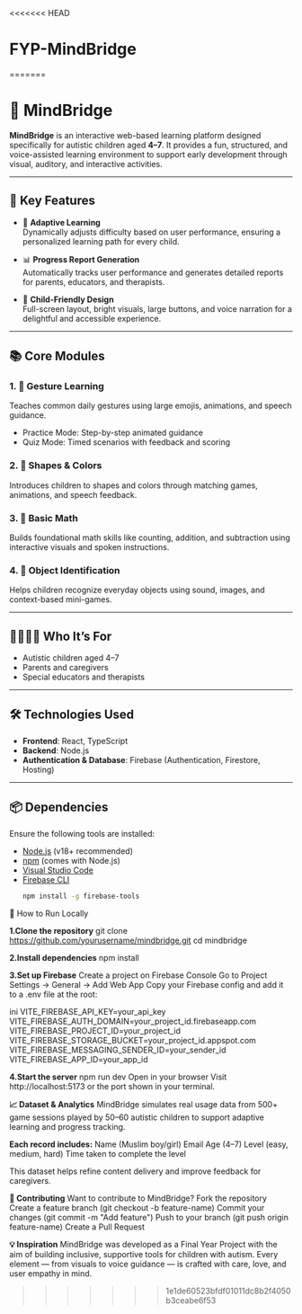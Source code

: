 <<<<<<< HEAD
# FYP-MindBridge
=======
# 🧠 MindBridge

**MindBridge** is an interactive web-based learning platform designed specifically for autistic children aged **4–7**. It provides a fun, structured, and voice-assisted learning environment to support early development through visual, auditory, and interactive activities.

---

## 🌟 Key Features

- 🎯 **Adaptive Learning**  
  Dynamically adjusts difficulty based on user performance, ensuring a personalized learning path for every child.

- 📊 **Progress Report Generation**  
  Automatically tracks user performance and generates detailed reports for parents, educators, and therapists.

- 🎨 **Child-Friendly Design**  
  Full-screen layout, bright visuals, large buttons, and voice narration for a delightful and accessible experience.

---

## 📚 Core Modules

### 1. 👋 Gesture Learning  
Teaches common daily gestures using large emojis, animations, and speech guidance.

- Practice Mode: Step-by-step animated guidance  
- Quiz Mode: Timed scenarios with feedback and scoring

### 2. 🔺 Shapes & Colors  
Introduces children to shapes and colors through matching games, animations, and speech feedback.

### 3. 🔢 Basic Math  
Builds foundational math skills like counting, addition, and subtraction using interactive visuals and spoken instructions.

### 4. 🧠 Object Identification  
Helps children recognize everyday objects using sound, images, and context-based mini-games.

---

## 👨‍👩‍👧‍👦 Who It’s For

- Autistic children aged 4–7  
- Parents and caregivers  
- Special educators and therapists  

---

## 🛠️ Technologies Used

- **Frontend**: React, TypeScript  
- **Backend**: Node.js  
- **Authentication & Database**: Firebase (Authentication, Firestore, Hosting)  

---

## 📦 Dependencies

Ensure the following tools are installed:

- [Node.js](https://nodejs.org/) (v18+ recommended)  
- [npm](https://www.npmjs.com/) (comes with Node.js)  
- [Visual Studio Code](https://code.visualstudio.com/)  
- [Firebase CLI](https://firebase.google.com/docs/cli)  
  ```bash
  npm install -g firebase-tools
🚀 How to Run Locally

**1.Clone the repository**
git clone https://github.com/yourusername/mindbridge.git
cd mindbridge

**2.Install dependencies**
npm install

**3.Set up Firebase**
Create a project on Firebase Console
Go to Project Settings → General → Add Web App
Copy your Firebase config and add it to a .env file at the root:

ini
VITE_FIREBASE_API_KEY=your_api_key
VITE_FIREBASE_AUTH_DOMAIN=your_project_id.firebaseapp.com
VITE_FIREBASE_PROJECT_ID=your_project_id
VITE_FIREBASE_STORAGE_BUCKET=your_project_id.appspot.com
VITE_FIREBASE_MESSAGING_SENDER_ID=your_sender_id
VITE_FIREBASE_APP_ID=your_app_id

**4.Start the server**
npm run dev
Open in your browser
Visit http://localhost:5173 or the port shown in your terminal.

**📈 Dataset & Analytics**
MindBridge simulates real usage data from 500+ game sessions played by 50–60 autistic children to support adaptive learning and progress tracking.

**Each record includes:**
Name (Muslim boy/girl)
Email
Age (4–7)
Level (easy, medium, hard)
Time taken to complete the level

This dataset helps refine content delivery and improve feedback for caregivers.

**🤝 Contributing**
Want to contribute to MindBridge?
Fork the repository
Create a feature branch (git checkout -b feature-name)
Commit your changes (git commit -m "Add feature")
Push to your branch (git push origin feature-name)
Create a Pull Request

**💡 Inspiration**
MindBridge was developed as a Final Year Project with the aim of building inclusive, supportive tools for children with autism. Every element — from visuals to voice guidance — is crafted with care, love, and user empathy in mind.
>>>>>>> 1e1de60523bfdf01011dc8b2f4050b3ceabe6f53
